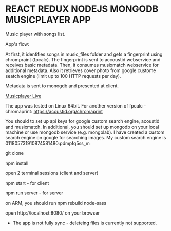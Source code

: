 # REACT REDUX NODEJS MONGODB MUSICPLAYER APP


Music player with songs list.

App's flow:

At first, it identifies songs in music_files folder and  gets a fingerprint using chrompraint (fpcalc). The fingerprint is sent to accoustid webservice and receives basic metadata. Then, it consumes musixmatch webservice for additional metadata. Also it retrieves cover photo from google custome seatch engine (limit up to 100 HTTP requests per day).

Metadata is sent to monogdb and presented at client.

[Musicplayer Live](http://reuvenliran.hopto.org/) 
 
The app was tested on Linux 64bit.
For another version of fpcalc - chromaprint:
https://acoustid.org/chromaprint

You should to set up api keys for google custom search engine,
acoustid and musixmatch. In additional, you should set up mongodb on your local machine or
use mongodb service (e.g. mongolab).
I have created a custom search engine on google for searching images.
My custom search engine is 011805731910874581480:pdmpfq5ss_m 

git clone 

npm install

open 2 terminal sessions (client and server)

npm start - for client

npm run server - for server

on ARM, you should run npm rebuild node-sass

open http://localhost:8080/ on your browser

* The app is not fully sync - deleteing files is currently not supported.

